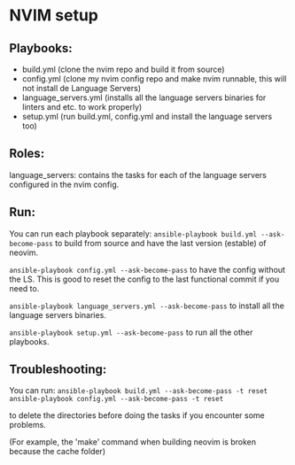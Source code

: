 # NVIM setup

## Playbooks:
- build.yml (clone the nvim repo and build it from source)
- config.yml (clone my nvim config repo and make nvim runnable, this will not install de Language Servers)
- language\_servers.yml (installs all the language servers binaries for linters and etc. to work properly)
- setup.yml (run build.yml, config.yml and install the language servers too)

## Roles:
language\_servers: contains the tasks for each of the language servers configured in the nvim config.

## Run:
You can run each playbook separately:
`ansible-playbook build.yml --ask-become-pass` to build from source and have the last version (estable) of neovim.

`ansible-playbook config.yml --ask-become-pass` to have the config without the LS.
This is good to reset the config to the last functional commit if you need to.

`ansible-playbook language_servers.yml --ask-become-pass` to install all the language servers binaries.

`ansible-playbook setup.yml --ask-become-pass` to run all the other playbooks.


## Troubleshooting:
You can run:
`ansible-playbook build.yml --ask-become-pass -t reset`
`ansible-playbook config.yml --ask-become-pass -t reset`

to delete the directories before doing the tasks if you encounter some problems.

(For example, the 'make' command when building neovim is broken because the cache folder)
